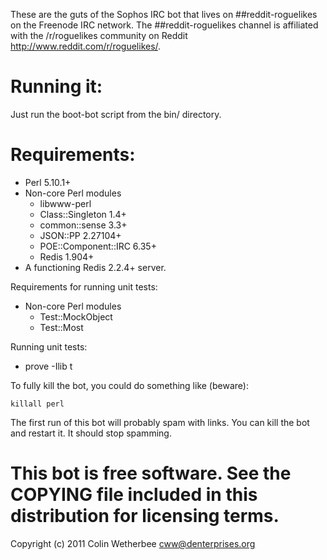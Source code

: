 These are the guts of the Sophos IRC bot that lives on
##reddit-roguelikes on the Freenode IRC network.  The
##reddit-roguelikes channel is affiliated with the /r/roguelikes
community on Reddit <http://www.reddit.com/r/roguelikes/>. 

# Running it:
   
   Just run the boot-bot script from the bin/ directory.

# Requirements:

   - Perl 5.10.1+
   - Non-core Perl modules
       - libwww-perl
       - Class::Singleton 1.4+
       - common::sense 3.3+
       - JSON::PP 2.27104+
       - POE::Component::IRC 6.35+
       - Redis 1.904+
   - A functioning Redis 2.2.4+ server.

Requirements for running unit tests:
   - Non-core Perl modules
       - Test::MockObject
       - Test::Most

Running unit tests:

   - prove -Ilib t

To fully kill the bot, you could do something like (beware):

   `killall perl`

The first run of this bot will probably spam with links. You can kill the bot and restart it. It should stop spamming.

# This bot is free software.  See the COPYING file included in this distribution for licensing terms.

Copyright (c) 2011 Colin Wetherbee <cww@denterprises.org>
